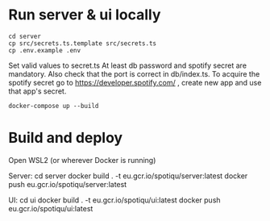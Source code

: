 # Run server & ui locally

```
cd server
cp src/secrets.ts.template src/secrets.ts
cp .env.example .env
```
Set valid values to secret.ts
At least db password and spotify secret are mandatory. Also check that the port is correct in db/index.ts.
To acquire the spotify secret go to https://developer.spotify.com/ , create new app and use that app's secret.

```
docker-compose up --build
```

# Build and deploy

Open WSL2 (or wherever Docker is running)

Server:
cd server
docker build . -t eu.gcr.io/spotiqu/server:latest
docker push eu.gcr.io/spotiqu/server:latest

UI:
cd ui
docker build . -t eu.gcr.io/spotiqu/ui:latest
docker push eu.gcr.io/spotiqu/ui:latest

